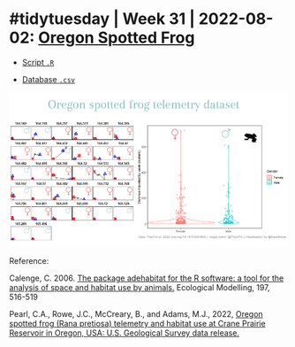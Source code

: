 # #tidytuesday | Week 31 | 2022-08-02: [Oregon Spotted Frog](https://github.com/rfordatascience/tidytuesday/tree/master/data/2022/2022-08-02)



- [Script `.R`](https://github.com/fblpalmeira/frogs_adehabitat/blob/main/frogs_adehabitat_tidytuesday_week31.R)

- [Database `.csv`](https://raw.githubusercontent.com/rfordatascience/tidytuesday/master/data/2022/2022-08-02/frogs.csv)

<img src="https://github.com/fblpalmeira/frogs_adehabitat/blob/main/Oregon%20spotted%20frog%20telemetry%20dataset.png">

Reference:

Calenge, C. 2006. [The package adehabitat for the R software: a tool for the analysis of space and habitat use by animals.](https://doi.org/10.1016/j.ecolmodel.2006.03.017) Ecological Modelling, 197, 516-519

Pearl, C.A., Rowe, J.C., McCreary, B., and Adams, M.J., 2022, [Oregon spotted frog (Rana pretiosa) telemetry and habitat use at Crane Prairie Reservoir in Oregon, USA: U.S. Geological Survey data release.](https://doi.org/10.5066/P9DACPCV)
